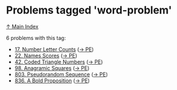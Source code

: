 # Problems tagged 'word-problem'

[↑ Main Index](../README.md)

6 problems with this tag:

- [17. Number Letter Counts](../problems/17.md) ([→ PE](https://projecteuler.net/problem=17))
- [22. Names Scores](../problems/22.md) ([→ PE](https://projecteuler.net/problem=22))
- [42. Coded Triangle Numbers](../problems/42.md) ([→ PE](https://projecteuler.net/problem=42))
- [98. Anagramic Squares](../problems/98.md) ([→ PE](https://projecteuler.net/problem=98))
- [803. Pseudorandom Sequence](../problems/803.md) ([→ PE](https://projecteuler.net/problem=803))
- [836. A Bold Proposition](../problems/836.md) ([→ PE](https://projecteuler.net/problem=836))
